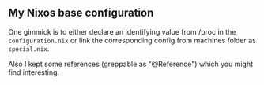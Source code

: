 ## My Nixos base configuration

One gimmick is to either declare an identifying value from /proc in the `configuration.nix` or link the corresponding config from machines folder as `special.nix`.

Also I kept some references (greppable as "@Reference") which you might find interesting.
